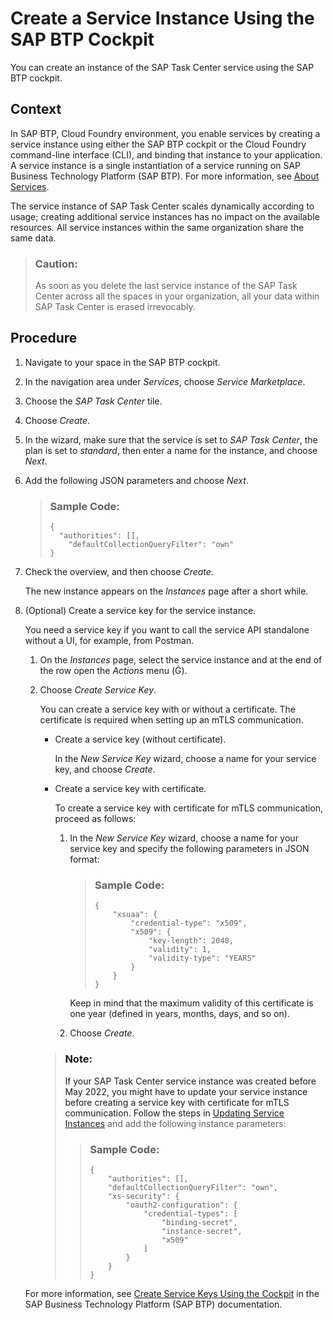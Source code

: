<!-- loiodc9af9fd363b4e989af6ff2f19548d32 -->

<link rel="stylesheet" type="text/css" href="../css/sap-icons.css"/>

# Create a Service Instance Using the SAP BTP Cockpit

You can create an instance of the SAP Task Center service using the SAP BTP cockpit.



<a name="loiodc9af9fd363b4e989af6ff2f19548d32__context_msg_lfw_c3b"/>

## Context

In SAP BTP, Cloud Foundry environment, you enable services by creating a service instance using either the SAP BTP cockpit or the Cloud Foundry command-line interface \(CLI\), and binding that instance to your application. A service instance is a single instantiation of a service running on SAP Business Technology Platform \(SAP BTP\). For more information, see [About Services](https://help.sap.com/viewer/65de2977205c403bbc107264b8eccf4b/Cloud/en-US/d1d0fc8e78474494a59caad02259ec7e.html).

The service instance of SAP Task Center scales dynamically according to usage; creating additional service instances has no impact on the available resources. All service instances within the same organization share the same data.

> ### Caution:  
> As soon as you delete the last service instance of the SAP Task Center across all the spaces in your organization, all your data within SAP Task Center is erased irrevocably.



<a name="loiodc9af9fd363b4e989af6ff2f19548d32__steps_a15_r2w_c3b"/>

## Procedure

1.  Navigate to your space in the SAP BTP cockpit.

2.  In the navigation area under *Services*, choose *Service Marketplace*.

3.  Choose the *SAP Task Center* tile.

4.  Choose *Create*.

5.  In the wizard, make sure that the service is set to *SAP Task Center*, the plan is set to *standard*, then enter a name for the instance, and choose *Next*.

6.  Add the following JSON parameters and choose *Next*.

    > ### Sample Code:  
    > ```
    > {
    > 	"authorities": [],
    >     "defaultCollectionQueryFilter": "own"
    > }
    > ```

7.  Check the overview, and then choose *Create*.

    The new instance appears on the *Instances* page after a short while.

8.  \(Optional\) Create a service key for the service instance.

    You need a service key if you want to call the service API standalone without a UI, for example, from Postman.

    1.  On the *Instances* page, select the service instance and at the end of the row open the *Actions* menu \(<span class="SAP-icons"></span>\).

    2.  Choose *Create Service Key*.

        You can create a service key with or without a certificate. The certificate is required when setting up an mTLS communication.

        -   Create a service key \(without certificate\).

            In the *New Service Key* wizard, choose a name for your service key, and choose *Create*.

        -   Create a service key with certificate.

            To create a service key with certificate for mTLS communication, proceed as follows:

            1.  In the *New Service Key* wizard, choose a name for your service key and specify the following parameters in JSON format:

                > ### Sample Code:  
                > ```
                > {
                >     "xsuaa": {
                >         "credential-type": "x509",
                >         "x509": {
                >             "key-length": 2048,
                >             "validity": 1,
                >             "validity-type": "YEARS"
                >         }
                >     }
                > }
                > ```

                Keep in mind that the maximum validity of this certificate is one year \(defined in years, months, days, and so on\).

            2.  Choose *Create*.


        > ### Note:  
        > If your SAP Task Center service instance was created before May 2022, you might have to update your service instance before creating a service key with certificate for mTLS communication. Follow the steps in [Updating Service Instances](https://help.sap.com/docs/service-manager/sap-service-manager/updating-service-instances) and add the following instance parameters:
        > 
        > > ### Sample Code:  
        > > ```
        > > {
        > >     "authorities": [],
        > >     "defaultCollectionQueryFilter": "own",
        > >     "xs-security": {
        > >         "oauth2-configuration": {
        > >             "credential-types": [
        > >                 "binding-secret",
        > >                 "instance-secret",
        > >                 "x509"
        > >             ]
        > >         }
        > >     }
        > > }
        > > ```


    For more information, see [Create Service Keys Using the Cockpit](https://help.sap.com/viewer/09cc82baadc542a688176dce601398de/Cloud/en-US/6fcac08409db4b0f9ad55a6acd4d31c5.html) in the SAP Business Technology Platform \(SAP BTP\) documentation.


